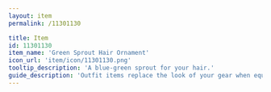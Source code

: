 ```yaml
---
layout: item
permalink: /11301130

title: Item
id: 11301130
item_name: 'Green Sprout Hair Ornament'
icon_url: 'item/icon/11301130.png'
tooltip_description: 'A blue-green sprout for your hair.'
guide_description: 'Outfit items replace the look of your gear when equipped.'
---
```

